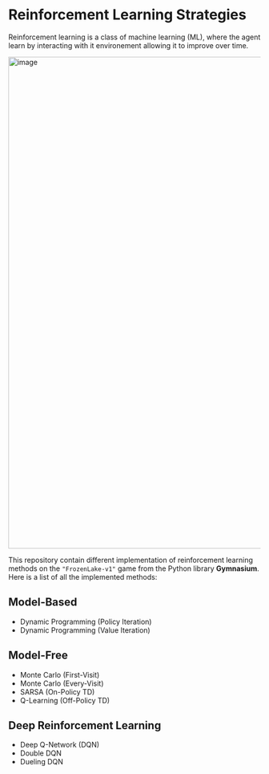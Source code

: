 # Reinforcement Learning Strategies

Reinforcement learning is a class of machine learning (ML), where the agent learn by interacting with it environement allowing it to improve over time.  

<img width="2168" height="980" alt="image" src="https://github.com/user-attachments/assets/fdf017e5-e37e-44e0-b34a-33c36c03548d" />

This repository contain different implementation of reinforcement learning methods on the `"FrozenLake-v1"` game from the Python library **Gymnasium**.  
Here is a list of all the implemented methods:

## Model-Based
- Dynamic Programming (Policy Iteration)  
- Dynamic Programming (Value Iteration)  

## Model-Free
- Monte Carlo (First-Visit)  
- Monte Carlo (Every-Visit)  
- SARSA (On-Policy TD)  
- Q-Learning (Off-Policy TD)  

## Deep Reinforcement Learning
- Deep Q-Network (DQN)  
- Double DQN  
- Dueling DQN  
